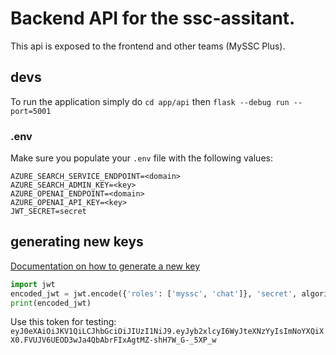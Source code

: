 # Backend API for the ssc-assitant.

This api is exposed to the frontend and other teams (MySSC Plus).

## devs

To run the application simply do `cd app/api` then `flask --debug run --port=5001`

### .env

Make sure you populate your `.env` file with the following values: 

```.env
AZURE_SEARCH_SERVICE_ENDPOINT=<domain>
AZURE_SEARCH_ADMIN_KEY=<key>
AZURE_OPENAI_ENDPOINT=<domain>
AZURE_OPENAI_API_KEY=<key>
JWT_SECRET=secret
```

## generating new keys

[Documentation on how to generate a new key](https://pyjwt.readthedocs.io/en/stable/)

```python
import jwt
encoded_jwt = jwt.encode({'roles': ['myssc', 'chat']}, 'secret', algorithm='HS256')
print(encoded_jwt)
```

Use this token for testing: `eyJ0eXAiOiJKV1QiLCJhbGciOiJIUzI1NiJ9.eyJyb2xlcyI6WyJteXNzYyIsImNoYXQiXX0.FVUJV6UEOD3wJa4QbAbrFIxAgtMZ-shH7W_G-_5XP_w`